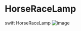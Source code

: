 # HorseRaceLamp
swift  HorseRaceLamp
![image](https://github.com/windSuper/HorseRaceLamp/raw/master/image/HorseRaceLamp.gif)
